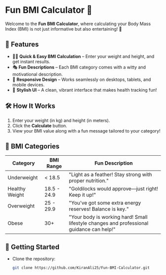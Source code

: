 # Fun BMI Calculator 🎉

Welcome to the **Fun BMI Calculator**, where calculating your Body Mass Index (BMI) is not just informative but also entertaining! 🚀 

## 🌟 Features
- 🏋️‍♂️ **Quick & Easy BMI Calculation** – Enter your weight and height, and get instant results.
- 🎭 **Fun Descriptions** – Each BMI category comes with a witty and motivational description.
- 📱 **Responsive Design** – Works seamlessly on desktops, tablets, and mobile devices.
- 🎨 **Stylish UI** – A clean, vibrant interface that makes health tracking fun!

## 🛠 How It Works
1. Enter your weight (in kg) and height (in meters).
2. Click the **Calculate** button.
3. View your BMI value along with a fun message tailored to your category!

## 📏 BMI Categories
| Category | BMI Range | Fun Description |
|----------|----------|----------------|
| Underweight | < 18.5 | "Light as a feather! Stay strong with proper nutrition." |
| Healthy Weight | 18.5 - 24.9 | "Goldilocks would approve—just right! Keep it up!" |
| Overweight | 25 - 29.9 | "You've got some extra energy reserves! Balance is key." |
| Obese | 30+ | "Your body is working hard! Small lifestyle changes and professional guidance can help!" |

## 🚀 Getting Started
- Clone the repository:  
  ```bash
  git clone https://github.com/KiranAli25/Fun-BMI-Calculator.git
